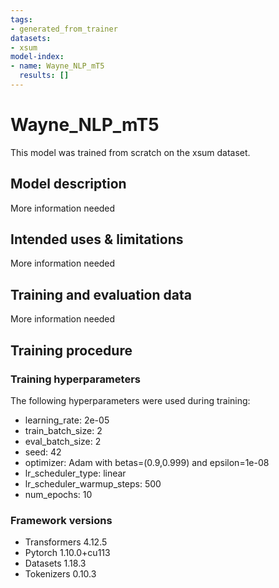 ```yaml
---
tags:
- generated_from_trainer
datasets:
- xsum
model-index:
- name: Wayne_NLP_mT5
  results: []
---
```


<!-- This model card has been generated automatically according to the information the Trainer had access to. You
should probably proofread and complete it, then remove this comment. -->

# Wayne_NLP_mT5

This model was trained from scratch on the xsum dataset.

## Model description

More information needed

## Intended uses & limitations

More information needed

## Training and evaluation data

More information needed

## Training procedure

### Training hyperparameters

The following hyperparameters were used during training:
- learning_rate: 2e-05
- train_batch_size: 2
- eval_batch_size: 2
- seed: 42
- optimizer: Adam with betas=(0.9,0.999) and epsilon=1e-08
- lr_scheduler_type: linear
- lr_scheduler_warmup_steps: 500
- num_epochs: 10

### Framework versions

- Transformers 4.12.5
- Pytorch 1.10.0+cu113
- Datasets 1.18.3
- Tokenizers 0.10.3
